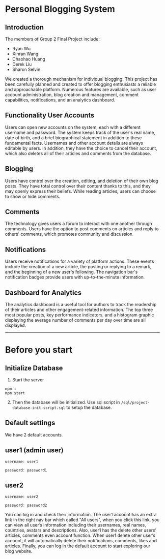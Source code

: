 # Personal Blogging System

## Introduction
The members of Group 2 Final Project include:
- Ryan Wu
- Xinran Wang
- Chaohao Huang
- Derek Liu
- Sharon Selvin

We created a thorough mechanism for individual blogging. This project has been carefully planned and created to offer blogging enthusiasts a reliable and approachable platform. Numerous features are available, such as user account administration, blog creation and management, comment capabilities, notifications, and an analytics dashboard.

## Functionality User Accounts

Users can open new accounts on the system, each with a different username and password. The system keeps track of the user's real name, date of birth, and a brief biographical statement in addition to these fundamental facts. Usernames and other account details are always editable by users. In addition, they have the choice to cancel their account, which also deletes all of their articles and comments from the database.

## Blogging
Users have control over the creation, editing, and deletion of their own blog posts. They have total control over their content thanks to this, and they may openly express their beliefs. While reading articles, users can choose to show or hide comments.

## Comments
The technology gives users a forum to interact with one another through comments. Users have the option to post comments on articles and reply to others' comments, which promotes community and discussion.

## Notifications 
Users receive notifications for a variety of platform actions. These events include the creation of a new article, the posting or replying to a remark, and the beginning of a new user's following. The navigation bar's notification badges provide users with up-to-the-minute information.

## Dashboard for Analytics
The analytics dashboard is a useful tool for authors to track the readership of their articles and other engagement-related information. The top three most popular posts, key performance indicators, and a histogram graphic displaying the average number of comments per day over time are all displayed.


---

# Before you start
## Initialize Database
1. Start the server
```
npm i
npm start
```
2. Then the database will be initialized. Use sql script in ```/sql/project-database-init-script.sql``` to setup the database.

## Default settings 
We have 2 default accounts.

## user1 (admin user)
```
username: user1

password: password1
```

## user2
```
username: user2

password: password2
```

You can log in and check their information. The user1 account has an extra link in the right nav bar which called "All users", when you click this link, you can view all user’s information including their usernames, real names, countries, avatars and descriptions. Also, user1 has the delete other users’ articles, comments even account function. When user1 delete other user’s account, it will automatically delete their notifications, comments, likes and articles. Finally, you can log in the default account to start exploring our blog website.

